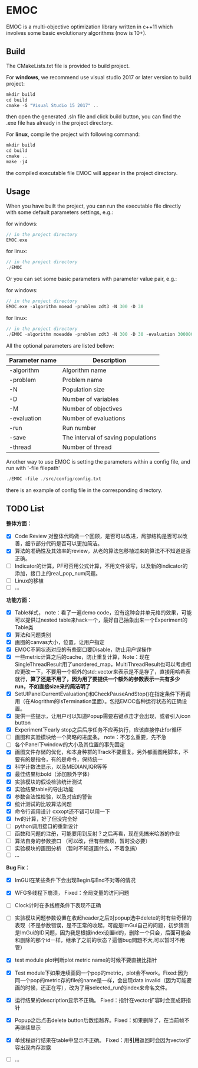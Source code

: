 # EMOC

EMOC is a multi-objective optimization library written in c++11 which involves some basic evolutionary algorithms (now is 10+). 



## Build

The CMakeLists.txt file is provided to build project.

For **windows**, we recommend  use visual studio 2017 or later version to build project:

```c++
mkdir build
cd build
cmake -G "Visual Studio 15 2017" ..
```

then open the generated .sln file and click build button, you can find the .exe file has already in the project directory. 



For **linux**, compile the project with following command:

```c++
mkdir build
cd build
cmake ..
make -j4
```

the compiled executable file EMOC will appear in the project directory.

  

## Usage

When you have built the project, you can run the executable file directly with some default parameters settings, e.g.:

for windows:

```c++
// in the project directory
EMOC.exe
```

for linux:

```c++
// in the project directory
./EMOC
```



Or you can set some basic parameters with parameter value pair, e.g.:

for windows:

```c++
// in the project directory
EMOC.exe -algorithm moead -problem zdt3 -N 300 -D 30
```

for linux:

```c++
// in the project directory
./EMOC -algorithm moeadde -problem zdt3 -N 300 -D 30 -evaluation 300000
```

All the optional parameters are listed bellow:

| Parameter name | Description                        |
| -------------- | ---------------------------------- |
| -algorithm     | Algorithm name                     |
| -problem       | Problem name                       |
| -N             | Population size                    |
| -D             | Number of variables                |
| -M             | Number of objectives               |
| -evaluation    | Number of evaluations              |
| -run           | Run number                         |
| -save          | The interval of saving populations |
| -thread        | Number of thread                   |



Another way to use EMOC is setting the parameters within a config file, and run with '-file filepath'

```c++
./EMOC -file ./src/config/config.txt
```

there is an example of config file in the corresponding directory.





## TODO List

**整体方面：**

- [x] Code Review 对整体代码做一个回顾，是否可以改进，局部结构是否可以改善，细节部分代码是否可以更加简洁。
- [x] 算法的准确性及其效率的review，从老的算法包移植过来的算法不不知道是否正确。
- [ ] Indicator的计算，PF可否用公式计算，不用文件读写，以及新的indicator的添加，接口上的real_pop_num问题。
- [ ] Linux的移植
- [ ] ...

**功能方面：**

- [x] Table样式， note：看了一遍demo code，没有这种合并单元格的效果，可能可以提供过nested table来hack一个，最好自己抽象出来一个Experiment的Table类
- [x] 算法和问题类别
- [x] 画图的canvas大小，位置，让用户指定
- [x] EMOC不同状态对应的有些窗口要Disable，防止用户误操作
- [x] 一些metric计算之后的cache，防止重复计算，Note：现在SingleThreadResult用了unordered_map，MultiThreadResult也可以考虑相应更改一下，不要用一个额外的std::vector<bool>来表示是不是存了，直接用哈希表就行，**算了还是不用了，因为用了要提供一个额外的参数表示一共有多少run，不如直接size来的简洁明了**
- [x] SetUIPanelCurrentEvaluation()和CheckPauseAndStop()在指定条件下再调用（在Alogrithm的IsTermination里面）。包括EMOC各种运行状态的正确设置。
- [x] 提供一些提示，让用户可以知道Popup需要右键点击才会出现，或者引入icon button
- [x] Experiment下early stop之后后序任务不应再执行，应该直接停止for循环
- [ ] 画图和实验模块给一个简略的进度条。 note：不怎么重要，先不急
- [ ] 各个Panel下window的大小及其位置的事先固定
- [x] 画图文件存储的优化，和本身种群的Track不要重复。另外都画图用脚本，不要有的是指令，有的是命令，保持统一
- [x] 科学计数法显示，以及MEDIAN,IQR等等
- [x] 最佳结果标bold（添加额外字体）
- [x] 实验模块的假设检验统计测试
- [x] 实验结果table的导出功能
- [x] 参数合法性检验，以及对应的警告
- [x] 统计测试的比较算法问题
- [x] 命令行调用设计 cxxopt还不错可以用一下
- [x] hv的计算，好了但没完全好
- [ ] python调用接口的重新设计
- [ ] 函数和问题的注册，可能要用到反射？之后再看，现在先搞米哈游的作业
- [ ] 算法自身的参数接口 （可以改，但有些麻烦，暂时没必要）
- [ ] 实验模块的画图分析  （暂时不知道画什么，不着急搞）
- [ ] ...

**Bug Fix：** 

- [x] ImGUI在某些条件下会出现Begin与End不对等的情况
- [x] WFG多线程下崩溃， Fixed：全局变量的访问问题
- [ ] Clock计时在多线程条件下表现不正确
- [ ] 实验模块问题参数设置在收起header之后对popup选中delete的时有些奇怪的表现（不是参数错误，是不正常的收起，可能是ImGui自己的问题，初步猜测是ImGui的ID问题，因为我是根据index设置id的，删除一个只会，后面可能会和删除的那个id一样，继承了之前的状态？這個bug問題不大,可以暂时不用管）
- [x] test module plot判断plot metric name的时候不要直接比指针
- [x] Test module下如果连续画同一个pop的metric，plot会不work。Fixed:因为同一个pop的metric存的file的name是一样，会出现data invalid（因为可能要画的时候，还正在写），改为了用selected_run的index来命名文件。
- [x] 运行结果的description显示不正确。 Fixed：指针在vector扩容时会变成野指针
- [x] Popup之后点击delete button后数组越界。Fixed：如果删除了，在当前帧不再继续显示
- [x] 单线程运行结果在table中显示不正确。 Fixed：用**引用**返回时会因为vector扩容出现内存泄露
- [ ] ...



